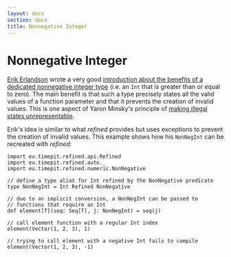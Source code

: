 ```yaml
---
layout: docs
section: docs
title: Nonnegative Integer
---
```


# Nonnegative Integer

[Erik Erlandson][erikerlandson] wrote a very good [introduction about
the benefits of a dedicated nonnegative integer type][non-negative-numerics]
(i.e. an `Int` that is greater than or equal to zero). The main benefit
is that such a type precisely states all the valid values of a function
parameter and that it prevents the creation of invalid values. This is
one aspect of Yaron Minsky's principle of
[making illegal states unrepresentable][effective-ml-revisited].

Erik's idea is similar to what *refined* provides but uses exceptions
to prevent the creation of invalid values. This example shows how his
`NonNegInt` can be recreated with *refined*:

```tut:silent
import eu.timepit.refined.api.Refined
import eu.timepit.refined.auto._
import eu.timepit.refined.numeric.NonNegative
```
```tut
// define a type alias for Int refined by the NonNegative predicate
type NonNegInt = Int Refined NonNegative

// due to an implicit conversion, a NonNegInt can be passed to
// functions that require an Int
def element[T](seq: Seq[T], j: NonNegInt) = seq(j)

// call element function with a regular Int index
element(Vector(1, 2, 3), 1)
```

```tut:fail
// trying to call element with a negative Int fails to compile
element(Vector(1, 2, 3), -1)
```

[erikerlandson]: http://erikerlandson.github.io
[non-negative-numerics]: http://erikerlandson.github.io/blog/2015/08/18/lightweight-non-negative-numerics-for-better-scala-type-signatures/
[effective-ml-revisited]: https://blogs.janestreet.com/effective-ml-revisited/

